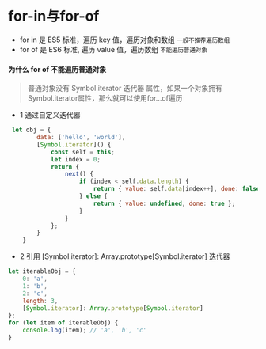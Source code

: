 # for-in与for-of

 
+ for in 是 ES5 标准，遍历 key 值，遍历对象和数组 `一般不推荐遍历数组`
+ for of 是 ES6 标准, 遍历 value 值，遍历数组    `不能遍历普通对象`

#### 为什么 for of 不能遍历普通对象

> 普通对象没有 Symbol.iterator 迭代器 属性，如果一个对象拥有Symbol.iterator属性，那么就可以使用for...of遍历

+ 1 通过自定义迭代器

```js
 let obj = {
        data: ['hello', 'world'],
        [Symbol.iterator]() {
            const self = this;
            let index = 0;
            return {
                next() {
                    if (index < self.data.length) {
                        return { value: self.data[index++], done: false };
                    } else {
                        return { value: undefined, done: true };
                    }
                }
            };
        }
    }
```

+ 2 引用 [Symbol.iterator]: Array.prototype[Symbol.iterator] 迭代器
```js
let iterableObj = {
    0: 'a',
    1: 'b',
    2: 'c',
    length: 3,
    [Symbol.iterator]: Array.prototype[Symbol.iterator]
};
for (let item of iterableObj) {
    console.log(item); // 'a', 'b', 'c'
}
```